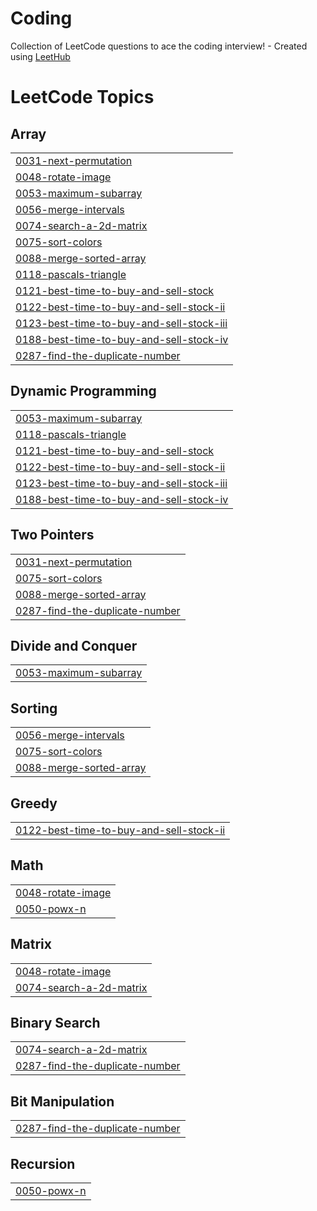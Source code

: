 # Coding
Collection of LeetCode questions to ace the coding interview! - Created using [LeetHub](https://github.com/QasimWani/LeetHub)

<!---LeetCode Topics Start-->
# LeetCode Topics
## Array
|  |
| ------- |
| [0031-next-permutation](https://github.com/Nisargparekh7/Coding/tree/master/0031-next-permutation) |
| [0048-rotate-image](https://github.com/Nisargparekh7/Coding/tree/master/0048-rotate-image) |
| [0053-maximum-subarray](https://github.com/Nisargparekh7/Coding/tree/master/0053-maximum-subarray) |
| [0056-merge-intervals](https://github.com/Nisargparekh7/Coding/tree/master/0056-merge-intervals) |
| [0074-search-a-2d-matrix](https://github.com/Nisargparekh7/Coding/tree/master/0074-search-a-2d-matrix) |
| [0075-sort-colors](https://github.com/Nisargparekh7/Coding/tree/master/0075-sort-colors) |
| [0088-merge-sorted-array](https://github.com/Nisargparekh7/Coding/tree/master/0088-merge-sorted-array) |
| [0118-pascals-triangle](https://github.com/Nisargparekh7/Coding/tree/master/0118-pascals-triangle) |
| [0121-best-time-to-buy-and-sell-stock](https://github.com/Nisargparekh7/Coding/tree/master/0121-best-time-to-buy-and-sell-stock) |
| [0122-best-time-to-buy-and-sell-stock-ii](https://github.com/Nisargparekh7/Coding/tree/master/0122-best-time-to-buy-and-sell-stock-ii) |
| [0123-best-time-to-buy-and-sell-stock-iii](https://github.com/Nisargparekh7/Coding/tree/master/0123-best-time-to-buy-and-sell-stock-iii) |
| [0188-best-time-to-buy-and-sell-stock-iv](https://github.com/Nisargparekh7/Coding/tree/master/0188-best-time-to-buy-and-sell-stock-iv) |
| [0287-find-the-duplicate-number](https://github.com/Nisargparekh7/Coding/tree/master/0287-find-the-duplicate-number) |
## Dynamic Programming
|  |
| ------- |
| [0053-maximum-subarray](https://github.com/Nisargparekh7/Coding/tree/master/0053-maximum-subarray) |
| [0118-pascals-triangle](https://github.com/Nisargparekh7/Coding/tree/master/0118-pascals-triangle) |
| [0121-best-time-to-buy-and-sell-stock](https://github.com/Nisargparekh7/Coding/tree/master/0121-best-time-to-buy-and-sell-stock) |
| [0122-best-time-to-buy-and-sell-stock-ii](https://github.com/Nisargparekh7/Coding/tree/master/0122-best-time-to-buy-and-sell-stock-ii) |
| [0123-best-time-to-buy-and-sell-stock-iii](https://github.com/Nisargparekh7/Coding/tree/master/0123-best-time-to-buy-and-sell-stock-iii) |
| [0188-best-time-to-buy-and-sell-stock-iv](https://github.com/Nisargparekh7/Coding/tree/master/0188-best-time-to-buy-and-sell-stock-iv) |
## Two Pointers
|  |
| ------- |
| [0031-next-permutation](https://github.com/Nisargparekh7/Coding/tree/master/0031-next-permutation) |
| [0075-sort-colors](https://github.com/Nisargparekh7/Coding/tree/master/0075-sort-colors) |
| [0088-merge-sorted-array](https://github.com/Nisargparekh7/Coding/tree/master/0088-merge-sorted-array) |
| [0287-find-the-duplicate-number](https://github.com/Nisargparekh7/Coding/tree/master/0287-find-the-duplicate-number) |
## Divide and Conquer
|  |
| ------- |
| [0053-maximum-subarray](https://github.com/Nisargparekh7/Coding/tree/master/0053-maximum-subarray) |
## Sorting
|  |
| ------- |
| [0056-merge-intervals](https://github.com/Nisargparekh7/Coding/tree/master/0056-merge-intervals) |
| [0075-sort-colors](https://github.com/Nisargparekh7/Coding/tree/master/0075-sort-colors) |
| [0088-merge-sorted-array](https://github.com/Nisargparekh7/Coding/tree/master/0088-merge-sorted-array) |
## Greedy
|  |
| ------- |
| [0122-best-time-to-buy-and-sell-stock-ii](https://github.com/Nisargparekh7/Coding/tree/master/0122-best-time-to-buy-and-sell-stock-ii) |
## Math
|  |
| ------- |
| [0048-rotate-image](https://github.com/Nisargparekh7/Coding/tree/master/0048-rotate-image) |
| [0050-powx-n](https://github.com/Nisargparekh7/Coding/tree/master/0050-powx-n) |
## Matrix
|  |
| ------- |
| [0048-rotate-image](https://github.com/Nisargparekh7/Coding/tree/master/0048-rotate-image) |
| [0074-search-a-2d-matrix](https://github.com/Nisargparekh7/Coding/tree/master/0074-search-a-2d-matrix) |
## Binary Search
|  |
| ------- |
| [0074-search-a-2d-matrix](https://github.com/Nisargparekh7/Coding/tree/master/0074-search-a-2d-matrix) |
| [0287-find-the-duplicate-number](https://github.com/Nisargparekh7/Coding/tree/master/0287-find-the-duplicate-number) |
## Bit Manipulation
|  |
| ------- |
| [0287-find-the-duplicate-number](https://github.com/Nisargparekh7/Coding/tree/master/0287-find-the-duplicate-number) |
## Recursion
|  |
| ------- |
| [0050-powx-n](https://github.com/Nisargparekh7/Coding/tree/master/0050-powx-n) |
<!---LeetCode Topics End-->